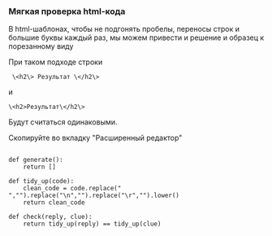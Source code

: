 ### Мягкая проверка html-кода

В html-шаблонах, чтобы не подгонять пробелы, переносы строк и большие буквы каждый раз, мы можем привести и решение и образец к порезанному виду

При таком подходе строки 

``` \<h2\> Результат \</h2\>``` 

и 

``` \<h2>Результат\</h2\> ```  

Будут считаться одинаковыми.

Скопируйте во вкладку "Расширенный редактор"

```

def generate():
    return []

def tidy_up(code):
    clean_code = code.replace(" ","").replace("\n","").replace("\r","").lower()
    return clean_code

def check(reply, clue):
    return tidy_up(reply) == tidy_up(clue)
    
```